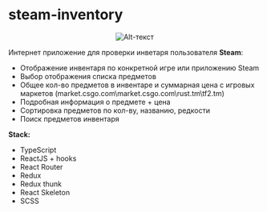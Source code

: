 # steam-inventory
<span style="display:block;text-align:center">![Alt-текст](https://sun9-61.userapi.com/impf/Dg5o-zxgT9bBN8Q5ctEI8M080eSZFnrhWZBFbQ/03tMw8Q2D4E.jpg?size=1491x817&quality=96&sign=fcf370ffbec1002abd47b5424e07cb6f&type=album "steam-inventory")</span>

Интернет приложение для проверки инветаря пользователя **Steam**:
+ Отображение инвентаря по конкретной игре или приложению Steam
+ Выбор отображения списка предметов
+ Общее кол-во предметов в инвентаре и суммарная цена с игровых маркетов (market.csgo.com\market.csgo.com\rust.tm\tf2.tm)
+ Подробная информация о предмете + цена 
+ Сортировка предметов по кол-ву, названию, редкости
+ Поиск предметов инвентаря 

**Stack:**
+ TypeScript
+ ReactJS + hooks
+ React Router
+ Redux
+ Redux thunk
+ React Skeleton
+ SCSS

